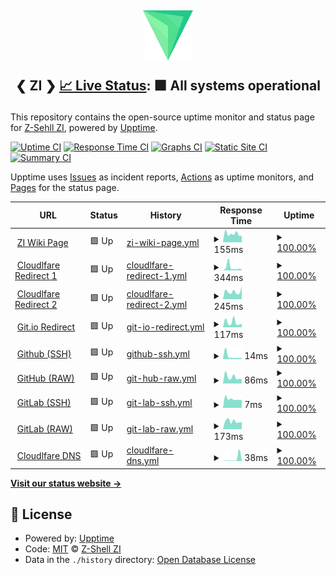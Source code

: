 <h2 align="center">
  <a href="https://github.com/z-shell/zi">
    <img src="https://github.com/z-shell/zi/raw/main/docs/images/logo.svg" alt="Logo" width="80" height="80" />
  </a>
  
  ❮ ZI ❯ [📈 Live Status](https://z-shell.github.io/uptime-status): <!--live status--> **🟩 All systems operational**

</h2>

This repository contains the open-source uptime monitor and status page for [Z-Sehll ZI](https://github.com/z-shell), powered by [Upptime](https://github.com/upptime/upptime).

[![Uptime CI](https://github.com/ss-o/upptime/workflows/Uptime%20CI/badge.svg)](https://github.com/z-shell/uptime-status/actions?query=workflow%3A%22Uptime+CI%22)
[![Response Time CI](https://github.com/ss-o/upptime/workflows/Response%20Time%20CI/badge.svg)](https://github.com/z-shell/uptime-status/actions?query=workflow%3A%22Response+Time+CI%22)
[![Graphs CI](https://github.com/ss-o/upptime/workflows/Graphs%20CI/badge.svg)](https://github.com/z-shell/uptime-status/actions?query=workflow%3A%22Graphs+CI%22)
[![Static Site CI](https://github.com/ss-o/upptime/workflows/Static%20Site%20CI/badge.svg)](https://github.com/z-shell/uptime-status/actions?query=workflow%3A%22Static+Site+CI%22)
[![Summary CI](https://github.com/z-shell/uptime-status/workflows/Summary%20CI/badge.svg)](https://github.com/z-shell/uptime-status/actions?query=workflow%3A%22Summary+CI%22)

Upptime uses [Issues](https://github.com/z-shell/uptime-status/issues) as incident reports, [Actions](https://github.com/z-shell/uptime-status/actions) as uptime monitors, and [Pages](https://z-shell.github.io/uptime-status) for the status page.

<!--start: status pages-->
<!-- This summary is generated by Upptime (https://github.com/upptime/upptime) -->
<!-- Do not edit this manually, your changes will be overwritten -->
<!-- prettier-ignore -->
| URL | Status | History | Response Time | Uptime |
| --- | ------ | ------- | ------------- | ------ |
| <img alt="" src="https://favicons.githubusercontent.com/z-shell.pages.dev" height="13"> [ZI Wiki Page](https://z-shell.pages.dev) | 🟩 Up | [zi-wiki-page.yml](https://github.com/z-shell/uptime-status/commits/HEAD/history/zi-wiki-page.yml) | <details><summary><img alt="Response time graph" src="./graphs/zi-wiki-page/response-time-week.png" height="20"> 155ms</summary><br><a href="https://z-shell.github.io/uptime-status/history/zi-wiki-page"><img alt="Response time 185" src="https://img.shields.io/endpoint?url=https%3A%2F%2Fraw.githubusercontent.com%2Fz-shell%2Fuptime-status%2FHEAD%2Fapi%2Fzi-wiki-page%2Fresponse-time.json"></a><br><a href="https://z-shell.github.io/uptime-status/history/zi-wiki-page"><img alt="24-hour response time 183" src="https://img.shields.io/endpoint?url=https%3A%2F%2Fraw.githubusercontent.com%2Fz-shell%2Fuptime-status%2FHEAD%2Fapi%2Fzi-wiki-page%2Fresponse-time-day.json"></a><br><a href="https://z-shell.github.io/uptime-status/history/zi-wiki-page"><img alt="7-day response time 155" src="https://img.shields.io/endpoint?url=https%3A%2F%2Fraw.githubusercontent.com%2Fz-shell%2Fuptime-status%2FHEAD%2Fapi%2Fzi-wiki-page%2Fresponse-time-week.json"></a><br><a href="https://z-shell.github.io/uptime-status/history/zi-wiki-page"><img alt="30-day response time 185" src="https://img.shields.io/endpoint?url=https%3A%2F%2Fraw.githubusercontent.com%2Fz-shell%2Fuptime-status%2FHEAD%2Fapi%2Fzi-wiki-page%2Fresponse-time-month.json"></a><br><a href="https://z-shell.github.io/uptime-status/history/zi-wiki-page"><img alt="1-year response time 185" src="https://img.shields.io/endpoint?url=https%3A%2F%2Fraw.githubusercontent.com%2Fz-shell%2Fuptime-status%2FHEAD%2Fapi%2Fzi-wiki-page%2Fresponse-time-year.json"></a></details> | <details><summary><a href="https://z-shell.github.io/uptime-status/history/zi-wiki-page">100.00%</a></summary><a href="https://z-shell.github.io/uptime-status/history/zi-wiki-page"><img alt="All-time uptime 100.00%" src="https://img.shields.io/endpoint?url=https%3A%2F%2Fraw.githubusercontent.com%2Fz-shell%2Fuptime-status%2FHEAD%2Fapi%2Fzi-wiki-page%2Fuptime.json"></a><br><a href="https://z-shell.github.io/uptime-status/history/zi-wiki-page"><img alt="24-hour uptime 100.00%" src="https://img.shields.io/endpoint?url=https%3A%2F%2Fraw.githubusercontent.com%2Fz-shell%2Fuptime-status%2FHEAD%2Fapi%2Fzi-wiki-page%2Fuptime-day.json"></a><br><a href="https://z-shell.github.io/uptime-status/history/zi-wiki-page"><img alt="7-day uptime 100.00%" src="https://img.shields.io/endpoint?url=https%3A%2F%2Fraw.githubusercontent.com%2Fz-shell%2Fuptime-status%2FHEAD%2Fapi%2Fzi-wiki-page%2Fuptime-week.json"></a><br><a href="https://z-shell.github.io/uptime-status/history/zi-wiki-page"><img alt="30-day uptime 100.00%" src="https://img.shields.io/endpoint?url=https%3A%2F%2Fraw.githubusercontent.com%2Fz-shell%2Fuptime-status%2FHEAD%2Fapi%2Fzi-wiki-page%2Fuptime-month.json"></a><br><a href="https://z-shell.github.io/uptime-status/history/zi-wiki-page"><img alt="1-year uptime 100.00%" src="https://img.shields.io/endpoint?url=https%3A%2F%2Fraw.githubusercontent.com%2Fz-shell%2Fuptime-status%2FHEAD%2Fapi%2Fzi-wiki-page%2Fuptime-year.json"></a></details>
| <img alt="" src="https://favicons.githubusercontent.com/z-shell.pages.dev" height="13"> [Cloudlfare Redirect 1](https://z-shell.pages.dev/i-hub) | 🟩 Up | [cloudlfare-redirect-1.yml](https://github.com/z-shell/uptime-status/commits/HEAD/history/cloudlfare-redirect-1.yml) | <details><summary><img alt="Response time graph" src="./graphs/cloudlfare-redirect-1/response-time-week.png" height="20"> 344ms</summary><br><a href="https://z-shell.github.io/uptime-status/history/cloudlfare-redirect-1"><img alt="Response time 258" src="https://img.shields.io/endpoint?url=https%3A%2F%2Fraw.githubusercontent.com%2Fz-shell%2Fuptime-status%2FHEAD%2Fapi%2Fcloudlfare-redirect-1%2Fresponse-time.json"></a><br><a href="https://z-shell.github.io/uptime-status/history/cloudlfare-redirect-1"><img alt="24-hour response time 209" src="https://img.shields.io/endpoint?url=https%3A%2F%2Fraw.githubusercontent.com%2Fz-shell%2Fuptime-status%2FHEAD%2Fapi%2Fcloudlfare-redirect-1%2Fresponse-time-day.json"></a><br><a href="https://z-shell.github.io/uptime-status/history/cloudlfare-redirect-1"><img alt="7-day response time 344" src="https://img.shields.io/endpoint?url=https%3A%2F%2Fraw.githubusercontent.com%2Fz-shell%2Fuptime-status%2FHEAD%2Fapi%2Fcloudlfare-redirect-1%2Fresponse-time-week.json"></a><br><a href="https://z-shell.github.io/uptime-status/history/cloudlfare-redirect-1"><img alt="30-day response time 258" src="https://img.shields.io/endpoint?url=https%3A%2F%2Fraw.githubusercontent.com%2Fz-shell%2Fuptime-status%2FHEAD%2Fapi%2Fcloudlfare-redirect-1%2Fresponse-time-month.json"></a><br><a href="https://z-shell.github.io/uptime-status/history/cloudlfare-redirect-1"><img alt="1-year response time 258" src="https://img.shields.io/endpoint?url=https%3A%2F%2Fraw.githubusercontent.com%2Fz-shell%2Fuptime-status%2FHEAD%2Fapi%2Fcloudlfare-redirect-1%2Fresponse-time-year.json"></a></details> | <details><summary><a href="https://z-shell.github.io/uptime-status/history/cloudlfare-redirect-1">100.00%</a></summary><a href="https://z-shell.github.io/uptime-status/history/cloudlfare-redirect-1"><img alt="All-time uptime 100.00%" src="https://img.shields.io/endpoint?url=https%3A%2F%2Fraw.githubusercontent.com%2Fz-shell%2Fuptime-status%2FHEAD%2Fapi%2Fcloudlfare-redirect-1%2Fuptime.json"></a><br><a href="https://z-shell.github.io/uptime-status/history/cloudlfare-redirect-1"><img alt="24-hour uptime 100.00%" src="https://img.shields.io/endpoint?url=https%3A%2F%2Fraw.githubusercontent.com%2Fz-shell%2Fuptime-status%2FHEAD%2Fapi%2Fcloudlfare-redirect-1%2Fuptime-day.json"></a><br><a href="https://z-shell.github.io/uptime-status/history/cloudlfare-redirect-1"><img alt="7-day uptime 100.00%" src="https://img.shields.io/endpoint?url=https%3A%2F%2Fraw.githubusercontent.com%2Fz-shell%2Fuptime-status%2FHEAD%2Fapi%2Fcloudlfare-redirect-1%2Fuptime-week.json"></a><br><a href="https://z-shell.github.io/uptime-status/history/cloudlfare-redirect-1"><img alt="30-day uptime 100.00%" src="https://img.shields.io/endpoint?url=https%3A%2F%2Fraw.githubusercontent.com%2Fz-shell%2Fuptime-status%2FHEAD%2Fapi%2Fcloudlfare-redirect-1%2Fuptime-month.json"></a><br><a href="https://z-shell.github.io/uptime-status/history/cloudlfare-redirect-1"><img alt="1-year uptime 100.00%" src="https://img.shields.io/endpoint?url=https%3A%2F%2Fraw.githubusercontent.com%2Fz-shell%2Fuptime-status%2FHEAD%2Fapi%2Fcloudlfare-redirect-1%2Fuptime-year.json"></a></details>
| <img alt="" src="https://favicons.githubusercontent.com/z-shell.pages.dev" height="13"> [Cloudlfare Redirect 2](https://z-shell.pages.dev/i-lab) | 🟩 Up | [cloudlfare-redirect-2.yml](https://github.com/z-shell/uptime-status/commits/HEAD/history/cloudlfare-redirect-2.yml) | <details><summary><img alt="Response time graph" src="./graphs/cloudlfare-redirect-2/response-time-week.png" height="20"> 245ms</summary><br><a href="https://z-shell.github.io/uptime-status/history/cloudlfare-redirect-2"><img alt="Response time 258" src="https://img.shields.io/endpoint?url=https%3A%2F%2Fraw.githubusercontent.com%2Fz-shell%2Fuptime-status%2FHEAD%2Fapi%2Fcloudlfare-redirect-2%2Fresponse-time.json"></a><br><a href="https://z-shell.github.io/uptime-status/history/cloudlfare-redirect-2"><img alt="24-hour response time 345" src="https://img.shields.io/endpoint?url=https%3A%2F%2Fraw.githubusercontent.com%2Fz-shell%2Fuptime-status%2FHEAD%2Fapi%2Fcloudlfare-redirect-2%2Fresponse-time-day.json"></a><br><a href="https://z-shell.github.io/uptime-status/history/cloudlfare-redirect-2"><img alt="7-day response time 245" src="https://img.shields.io/endpoint?url=https%3A%2F%2Fraw.githubusercontent.com%2Fz-shell%2Fuptime-status%2FHEAD%2Fapi%2Fcloudlfare-redirect-2%2Fresponse-time-week.json"></a><br><a href="https://z-shell.github.io/uptime-status/history/cloudlfare-redirect-2"><img alt="30-day response time 258" src="https://img.shields.io/endpoint?url=https%3A%2F%2Fraw.githubusercontent.com%2Fz-shell%2Fuptime-status%2FHEAD%2Fapi%2Fcloudlfare-redirect-2%2Fresponse-time-month.json"></a><br><a href="https://z-shell.github.io/uptime-status/history/cloudlfare-redirect-2"><img alt="1-year response time 258" src="https://img.shields.io/endpoint?url=https%3A%2F%2Fraw.githubusercontent.com%2Fz-shell%2Fuptime-status%2FHEAD%2Fapi%2Fcloudlfare-redirect-2%2Fresponse-time-year.json"></a></details> | <details><summary><a href="https://z-shell.github.io/uptime-status/history/cloudlfare-redirect-2">100.00%</a></summary><a href="https://z-shell.github.io/uptime-status/history/cloudlfare-redirect-2"><img alt="All-time uptime 100.00%" src="https://img.shields.io/endpoint?url=https%3A%2F%2Fraw.githubusercontent.com%2Fz-shell%2Fuptime-status%2FHEAD%2Fapi%2Fcloudlfare-redirect-2%2Fuptime.json"></a><br><a href="https://z-shell.github.io/uptime-status/history/cloudlfare-redirect-2"><img alt="24-hour uptime 100.00%" src="https://img.shields.io/endpoint?url=https%3A%2F%2Fraw.githubusercontent.com%2Fz-shell%2Fuptime-status%2FHEAD%2Fapi%2Fcloudlfare-redirect-2%2Fuptime-day.json"></a><br><a href="https://z-shell.github.io/uptime-status/history/cloudlfare-redirect-2"><img alt="7-day uptime 100.00%" src="https://img.shields.io/endpoint?url=https%3A%2F%2Fraw.githubusercontent.com%2Fz-shell%2Fuptime-status%2FHEAD%2Fapi%2Fcloudlfare-redirect-2%2Fuptime-week.json"></a><br><a href="https://z-shell.github.io/uptime-status/history/cloudlfare-redirect-2"><img alt="30-day uptime 100.00%" src="https://img.shields.io/endpoint?url=https%3A%2F%2Fraw.githubusercontent.com%2Fz-shell%2Fuptime-status%2FHEAD%2Fapi%2Fcloudlfare-redirect-2%2Fuptime-month.json"></a><br><a href="https://z-shell.github.io/uptime-status/history/cloudlfare-redirect-2"><img alt="1-year uptime 100.00%" src="https://img.shields.io/endpoint?url=https%3A%2F%2Fraw.githubusercontent.com%2Fz-shell%2Fuptime-status%2FHEAD%2Fapi%2Fcloudlfare-redirect-2%2Fuptime-year.json"></a></details>
| <img alt="" src="https://favicons.githubusercontent.com/git.io" height="13"> [Git.io Redirect](https://git.io/get-zi) | 🟩 Up | [git-io-redirect.yml](https://github.com/z-shell/uptime-status/commits/HEAD/history/git-io-redirect.yml) | <details><summary><img alt="Response time graph" src="./graphs/git-io-redirect/response-time-week.png" height="20"> 117ms</summary><br><a href="https://z-shell.github.io/uptime-status/history/git-io-redirect"><img alt="Response time 143" src="https://img.shields.io/endpoint?url=https%3A%2F%2Fraw.githubusercontent.com%2Fz-shell%2Fuptime-status%2FHEAD%2Fapi%2Fgit-io-redirect%2Fresponse-time.json"></a><br><a href="https://z-shell.github.io/uptime-status/history/git-io-redirect"><img alt="24-hour response time 241" src="https://img.shields.io/endpoint?url=https%3A%2F%2Fraw.githubusercontent.com%2Fz-shell%2Fuptime-status%2FHEAD%2Fapi%2Fgit-io-redirect%2Fresponse-time-day.json"></a><br><a href="https://z-shell.github.io/uptime-status/history/git-io-redirect"><img alt="7-day response time 117" src="https://img.shields.io/endpoint?url=https%3A%2F%2Fraw.githubusercontent.com%2Fz-shell%2Fuptime-status%2FHEAD%2Fapi%2Fgit-io-redirect%2Fresponse-time-week.json"></a><br><a href="https://z-shell.github.io/uptime-status/history/git-io-redirect"><img alt="30-day response time 143" src="https://img.shields.io/endpoint?url=https%3A%2F%2Fraw.githubusercontent.com%2Fz-shell%2Fuptime-status%2FHEAD%2Fapi%2Fgit-io-redirect%2Fresponse-time-month.json"></a><br><a href="https://z-shell.github.io/uptime-status/history/git-io-redirect"><img alt="1-year response time 143" src="https://img.shields.io/endpoint?url=https%3A%2F%2Fraw.githubusercontent.com%2Fz-shell%2Fuptime-status%2FHEAD%2Fapi%2Fgit-io-redirect%2Fresponse-time-year.json"></a></details> | <details><summary><a href="https://z-shell.github.io/uptime-status/history/git-io-redirect">100.00%</a></summary><a href="https://z-shell.github.io/uptime-status/history/git-io-redirect"><img alt="All-time uptime 100.00%" src="https://img.shields.io/endpoint?url=https%3A%2F%2Fraw.githubusercontent.com%2Fz-shell%2Fuptime-status%2FHEAD%2Fapi%2Fgit-io-redirect%2Fuptime.json"></a><br><a href="https://z-shell.github.io/uptime-status/history/git-io-redirect"><img alt="24-hour uptime 100.00%" src="https://img.shields.io/endpoint?url=https%3A%2F%2Fraw.githubusercontent.com%2Fz-shell%2Fuptime-status%2FHEAD%2Fapi%2Fgit-io-redirect%2Fuptime-day.json"></a><br><a href="https://z-shell.github.io/uptime-status/history/git-io-redirect"><img alt="7-day uptime 100.00%" src="https://img.shields.io/endpoint?url=https%3A%2F%2Fraw.githubusercontent.com%2Fz-shell%2Fuptime-status%2FHEAD%2Fapi%2Fgit-io-redirect%2Fuptime-week.json"></a><br><a href="https://z-shell.github.io/uptime-status/history/git-io-redirect"><img alt="30-day uptime 100.00%" src="https://img.shields.io/endpoint?url=https%3A%2F%2Fraw.githubusercontent.com%2Fz-shell%2Fuptime-status%2FHEAD%2Fapi%2Fgit-io-redirect%2Fuptime-month.json"></a><br><a href="https://z-shell.github.io/uptime-status/history/git-io-redirect"><img alt="1-year uptime 100.00%" src="https://img.shields.io/endpoint?url=https%3A%2F%2Fraw.githubusercontent.com%2Fz-shell%2Fuptime-status%2FHEAD%2Fapi%2Fgit-io-redirect%2Fuptime-year.json"></a></details>
| <img alt="" src="https://favicons.githubusercontent.com/null" height="13"> [Github (SSH)](github.com) | 🟩 Up | [github-ssh.yml](https://github.com/z-shell/uptime-status/commits/HEAD/history/github-ssh.yml) | <details><summary><img alt="Response time graph" src="./graphs/github-ssh/response-time-week.png" height="20"> 14ms</summary><br><a href="https://z-shell.github.io/uptime-status/history/github-ssh"><img alt="Response time 14" src="https://img.shields.io/endpoint?url=https%3A%2F%2Fraw.githubusercontent.com%2Fz-shell%2Fuptime-status%2FHEAD%2Fapi%2Fgithub-ssh%2Fresponse-time.json"></a><br><a href="https://z-shell.github.io/uptime-status/history/github-ssh"><img alt="24-hour response time 60" src="https://img.shields.io/endpoint?url=https%3A%2F%2Fraw.githubusercontent.com%2Fz-shell%2Fuptime-status%2FHEAD%2Fapi%2Fgithub-ssh%2Fresponse-time-day.json"></a><br><a href="https://z-shell.github.io/uptime-status/history/github-ssh"><img alt="7-day response time 14" src="https://img.shields.io/endpoint?url=https%3A%2F%2Fraw.githubusercontent.com%2Fz-shell%2Fuptime-status%2FHEAD%2Fapi%2Fgithub-ssh%2Fresponse-time-week.json"></a><br><a href="https://z-shell.github.io/uptime-status/history/github-ssh"><img alt="30-day response time 14" src="https://img.shields.io/endpoint?url=https%3A%2F%2Fraw.githubusercontent.com%2Fz-shell%2Fuptime-status%2FHEAD%2Fapi%2Fgithub-ssh%2Fresponse-time-month.json"></a><br><a href="https://z-shell.github.io/uptime-status/history/github-ssh"><img alt="1-year response time 14" src="https://img.shields.io/endpoint?url=https%3A%2F%2Fraw.githubusercontent.com%2Fz-shell%2Fuptime-status%2FHEAD%2Fapi%2Fgithub-ssh%2Fresponse-time-year.json"></a></details> | <details><summary><a href="https://z-shell.github.io/uptime-status/history/github-ssh">100.00%</a></summary><a href="https://z-shell.github.io/uptime-status/history/github-ssh"><img alt="All-time uptime 100.00%" src="https://img.shields.io/endpoint?url=https%3A%2F%2Fraw.githubusercontent.com%2Fz-shell%2Fuptime-status%2FHEAD%2Fapi%2Fgithub-ssh%2Fuptime.json"></a><br><a href="https://z-shell.github.io/uptime-status/history/github-ssh"><img alt="24-hour uptime 100.00%" src="https://img.shields.io/endpoint?url=https%3A%2F%2Fraw.githubusercontent.com%2Fz-shell%2Fuptime-status%2FHEAD%2Fapi%2Fgithub-ssh%2Fuptime-day.json"></a><br><a href="https://z-shell.github.io/uptime-status/history/github-ssh"><img alt="7-day uptime 100.00%" src="https://img.shields.io/endpoint?url=https%3A%2F%2Fraw.githubusercontent.com%2Fz-shell%2Fuptime-status%2FHEAD%2Fapi%2Fgithub-ssh%2Fuptime-week.json"></a><br><a href="https://z-shell.github.io/uptime-status/history/github-ssh"><img alt="30-day uptime 100.00%" src="https://img.shields.io/endpoint?url=https%3A%2F%2Fraw.githubusercontent.com%2Fz-shell%2Fuptime-status%2FHEAD%2Fapi%2Fgithub-ssh%2Fuptime-month.json"></a><br><a href="https://z-shell.github.io/uptime-status/history/github-ssh"><img alt="1-year uptime 100.00%" src="https://img.shields.io/endpoint?url=https%3A%2F%2Fraw.githubusercontent.com%2Fz-shell%2Fuptime-status%2FHEAD%2Fapi%2Fgithub-ssh%2Fuptime-year.json"></a></details>
| <img alt="" src="https://favicons.githubusercontent.com/raw.githubusercontent.com" height="13"> [GitHub (RAW)](https://raw.githubusercontent.com/z-shell/zi/main/docs/README.md) | 🟩 Up | [git-hub-raw.yml](https://github.com/z-shell/uptime-status/commits/HEAD/history/git-hub-raw.yml) | <details><summary><img alt="Response time graph" src="./graphs/git-hub-raw/response-time-week.png" height="20"> 86ms</summary><br><a href="https://z-shell.github.io/uptime-status/history/git-hub-raw"><img alt="Response time 99" src="https://img.shields.io/endpoint?url=https%3A%2F%2Fraw.githubusercontent.com%2Fz-shell%2Fuptime-status%2FHEAD%2Fapi%2Fgit-hub-raw%2Fresponse-time.json"></a><br><a href="https://z-shell.github.io/uptime-status/history/git-hub-raw"><img alt="24-hour response time 158" src="https://img.shields.io/endpoint?url=https%3A%2F%2Fraw.githubusercontent.com%2Fz-shell%2Fuptime-status%2FHEAD%2Fapi%2Fgit-hub-raw%2Fresponse-time-day.json"></a><br><a href="https://z-shell.github.io/uptime-status/history/git-hub-raw"><img alt="7-day response time 86" src="https://img.shields.io/endpoint?url=https%3A%2F%2Fraw.githubusercontent.com%2Fz-shell%2Fuptime-status%2FHEAD%2Fapi%2Fgit-hub-raw%2Fresponse-time-week.json"></a><br><a href="https://z-shell.github.io/uptime-status/history/git-hub-raw"><img alt="30-day response time 99" src="https://img.shields.io/endpoint?url=https%3A%2F%2Fraw.githubusercontent.com%2Fz-shell%2Fuptime-status%2FHEAD%2Fapi%2Fgit-hub-raw%2Fresponse-time-month.json"></a><br><a href="https://z-shell.github.io/uptime-status/history/git-hub-raw"><img alt="1-year response time 99" src="https://img.shields.io/endpoint?url=https%3A%2F%2Fraw.githubusercontent.com%2Fz-shell%2Fuptime-status%2FHEAD%2Fapi%2Fgit-hub-raw%2Fresponse-time-year.json"></a></details> | <details><summary><a href="https://z-shell.github.io/uptime-status/history/git-hub-raw">100.00%</a></summary><a href="https://z-shell.github.io/uptime-status/history/git-hub-raw"><img alt="All-time uptime 100.00%" src="https://img.shields.io/endpoint?url=https%3A%2F%2Fraw.githubusercontent.com%2Fz-shell%2Fuptime-status%2FHEAD%2Fapi%2Fgit-hub-raw%2Fuptime.json"></a><br><a href="https://z-shell.github.io/uptime-status/history/git-hub-raw"><img alt="24-hour uptime 100.00%" src="https://img.shields.io/endpoint?url=https%3A%2F%2Fraw.githubusercontent.com%2Fz-shell%2Fuptime-status%2FHEAD%2Fapi%2Fgit-hub-raw%2Fuptime-day.json"></a><br><a href="https://z-shell.github.io/uptime-status/history/git-hub-raw"><img alt="7-day uptime 100.00%" src="https://img.shields.io/endpoint?url=https%3A%2F%2Fraw.githubusercontent.com%2Fz-shell%2Fuptime-status%2FHEAD%2Fapi%2Fgit-hub-raw%2Fuptime-week.json"></a><br><a href="https://z-shell.github.io/uptime-status/history/git-hub-raw"><img alt="30-day uptime 100.00%" src="https://img.shields.io/endpoint?url=https%3A%2F%2Fraw.githubusercontent.com%2Fz-shell%2Fuptime-status%2FHEAD%2Fapi%2Fgit-hub-raw%2Fuptime-month.json"></a><br><a href="https://z-shell.github.io/uptime-status/history/git-hub-raw"><img alt="1-year uptime 100.00%" src="https://img.shields.io/endpoint?url=https%3A%2F%2Fraw.githubusercontent.com%2Fz-shell%2Fuptime-status%2FHEAD%2Fapi%2Fgit-hub-raw%2Fuptime-year.json"></a></details>
| <img alt="" src="https://favicons.githubusercontent.com/null" height="13"> [GitLab (SSH)](gitlab.com) | 🟩 Up | [git-lab-ssh.yml](https://github.com/z-shell/uptime-status/commits/HEAD/history/git-lab-ssh.yml) | <details><summary><img alt="Response time graph" src="./graphs/git-lab-ssh/response-time-week.png" height="20"> 7ms</summary><br><a href="https://z-shell.github.io/uptime-status/history/git-lab-ssh"><img alt="Response time 7" src="https://img.shields.io/endpoint?url=https%3A%2F%2Fraw.githubusercontent.com%2Fz-shell%2Fuptime-status%2FHEAD%2Fapi%2Fgit-lab-ssh%2Fresponse-time.json"></a><br><a href="https://z-shell.github.io/uptime-status/history/git-lab-ssh"><img alt="24-hour response time 9" src="https://img.shields.io/endpoint?url=https%3A%2F%2Fraw.githubusercontent.com%2Fz-shell%2Fuptime-status%2FHEAD%2Fapi%2Fgit-lab-ssh%2Fresponse-time-day.json"></a><br><a href="https://z-shell.github.io/uptime-status/history/git-lab-ssh"><img alt="7-day response time 7" src="https://img.shields.io/endpoint?url=https%3A%2F%2Fraw.githubusercontent.com%2Fz-shell%2Fuptime-status%2FHEAD%2Fapi%2Fgit-lab-ssh%2Fresponse-time-week.json"></a><br><a href="https://z-shell.github.io/uptime-status/history/git-lab-ssh"><img alt="30-day response time 7" src="https://img.shields.io/endpoint?url=https%3A%2F%2Fraw.githubusercontent.com%2Fz-shell%2Fuptime-status%2FHEAD%2Fapi%2Fgit-lab-ssh%2Fresponse-time-month.json"></a><br><a href="https://z-shell.github.io/uptime-status/history/git-lab-ssh"><img alt="1-year response time 7" src="https://img.shields.io/endpoint?url=https%3A%2F%2Fraw.githubusercontent.com%2Fz-shell%2Fuptime-status%2FHEAD%2Fapi%2Fgit-lab-ssh%2Fresponse-time-year.json"></a></details> | <details><summary><a href="https://z-shell.github.io/uptime-status/history/git-lab-ssh">100.00%</a></summary><a href="https://z-shell.github.io/uptime-status/history/git-lab-ssh"><img alt="All-time uptime 100.00%" src="https://img.shields.io/endpoint?url=https%3A%2F%2Fraw.githubusercontent.com%2Fz-shell%2Fuptime-status%2FHEAD%2Fapi%2Fgit-lab-ssh%2Fuptime.json"></a><br><a href="https://z-shell.github.io/uptime-status/history/git-lab-ssh"><img alt="24-hour uptime 100.00%" src="https://img.shields.io/endpoint?url=https%3A%2F%2Fraw.githubusercontent.com%2Fz-shell%2Fuptime-status%2FHEAD%2Fapi%2Fgit-lab-ssh%2Fuptime-day.json"></a><br><a href="https://z-shell.github.io/uptime-status/history/git-lab-ssh"><img alt="7-day uptime 100.00%" src="https://img.shields.io/endpoint?url=https%3A%2F%2Fraw.githubusercontent.com%2Fz-shell%2Fuptime-status%2FHEAD%2Fapi%2Fgit-lab-ssh%2Fuptime-week.json"></a><br><a href="https://z-shell.github.io/uptime-status/history/git-lab-ssh"><img alt="30-day uptime 100.00%" src="https://img.shields.io/endpoint?url=https%3A%2F%2Fraw.githubusercontent.com%2Fz-shell%2Fuptime-status%2FHEAD%2Fapi%2Fgit-lab-ssh%2Fuptime-month.json"></a><br><a href="https://z-shell.github.io/uptime-status/history/git-lab-ssh"><img alt="1-year uptime 100.00%" src="https://img.shields.io/endpoint?url=https%3A%2F%2Fraw.githubusercontent.com%2Fz-shell%2Fuptime-status%2FHEAD%2Fapi%2Fgit-lab-ssh%2Fuptime-year.json"></a></details>
| <img alt="" src="https://favicons.githubusercontent.com/gitlab.com" height="13"> [GitLab (RAW)](https://gitlab.com/ss-o/zi/-/raw/main/docs/README.md) | 🟩 Up | [git-lab-raw.yml](https://github.com/z-shell/uptime-status/commits/HEAD/history/git-lab-raw.yml) | <details><summary><img alt="Response time graph" src="./graphs/git-lab-raw/response-time-week.png" height="20"> 173ms</summary><br><a href="https://z-shell.github.io/uptime-status/history/git-lab-raw"><img alt="Response time 162" src="https://img.shields.io/endpoint?url=https%3A%2F%2Fraw.githubusercontent.com%2Fz-shell%2Fuptime-status%2FHEAD%2Fapi%2Fgit-lab-raw%2Fresponse-time.json"></a><br><a href="https://z-shell.github.io/uptime-status/history/git-lab-raw"><img alt="24-hour response time 309" src="https://img.shields.io/endpoint?url=https%3A%2F%2Fraw.githubusercontent.com%2Fz-shell%2Fuptime-status%2FHEAD%2Fapi%2Fgit-lab-raw%2Fresponse-time-day.json"></a><br><a href="https://z-shell.github.io/uptime-status/history/git-lab-raw"><img alt="7-day response time 173" src="https://img.shields.io/endpoint?url=https%3A%2F%2Fraw.githubusercontent.com%2Fz-shell%2Fuptime-status%2FHEAD%2Fapi%2Fgit-lab-raw%2Fresponse-time-week.json"></a><br><a href="https://z-shell.github.io/uptime-status/history/git-lab-raw"><img alt="30-day response time 162" src="https://img.shields.io/endpoint?url=https%3A%2F%2Fraw.githubusercontent.com%2Fz-shell%2Fuptime-status%2FHEAD%2Fapi%2Fgit-lab-raw%2Fresponse-time-month.json"></a><br><a href="https://z-shell.github.io/uptime-status/history/git-lab-raw"><img alt="1-year response time 162" src="https://img.shields.io/endpoint?url=https%3A%2F%2Fraw.githubusercontent.com%2Fz-shell%2Fuptime-status%2FHEAD%2Fapi%2Fgit-lab-raw%2Fresponse-time-year.json"></a></details> | <details><summary><a href="https://z-shell.github.io/uptime-status/history/git-lab-raw">100.00%</a></summary><a href="https://z-shell.github.io/uptime-status/history/git-lab-raw"><img alt="All-time uptime 100.00%" src="https://img.shields.io/endpoint?url=https%3A%2F%2Fraw.githubusercontent.com%2Fz-shell%2Fuptime-status%2FHEAD%2Fapi%2Fgit-lab-raw%2Fuptime.json"></a><br><a href="https://z-shell.github.io/uptime-status/history/git-lab-raw"><img alt="24-hour uptime 100.00%" src="https://img.shields.io/endpoint?url=https%3A%2F%2Fraw.githubusercontent.com%2Fz-shell%2Fuptime-status%2FHEAD%2Fapi%2Fgit-lab-raw%2Fuptime-day.json"></a><br><a href="https://z-shell.github.io/uptime-status/history/git-lab-raw"><img alt="7-day uptime 100.00%" src="https://img.shields.io/endpoint?url=https%3A%2F%2Fraw.githubusercontent.com%2Fz-shell%2Fuptime-status%2FHEAD%2Fapi%2Fgit-lab-raw%2Fuptime-week.json"></a><br><a href="https://z-shell.github.io/uptime-status/history/git-lab-raw"><img alt="30-day uptime 100.00%" src="https://img.shields.io/endpoint?url=https%3A%2F%2Fraw.githubusercontent.com%2Fz-shell%2Fuptime-status%2FHEAD%2Fapi%2Fgit-lab-raw%2Fuptime-month.json"></a><br><a href="https://z-shell.github.io/uptime-status/history/git-lab-raw"><img alt="1-year uptime 100.00%" src="https://img.shields.io/endpoint?url=https%3A%2F%2Fraw.githubusercontent.com%2Fz-shell%2Fuptime-status%2FHEAD%2Fapi%2Fgit-lab-raw%2Fuptime-year.json"></a></details>
| <img alt="" src="https://favicons.githubusercontent.com/null" height="13"> [Cloudlfare DNS](1.1.1.1) | 🟩 Up | [cloudlfare-dns.yml](https://github.com/z-shell/uptime-status/commits/HEAD/history/cloudlfare-dns.yml) | <details><summary><img alt="Response time graph" src="./graphs/cloudlfare-dns/response-time-week.png" height="20"> 38ms</summary><br><a href="https://z-shell.github.io/uptime-status/history/cloudlfare-dns"><img alt="Response time 21" src="https://img.shields.io/endpoint?url=https%3A%2F%2Fraw.githubusercontent.com%2Fz-shell%2Fuptime-status%2FHEAD%2Fapi%2Fcloudlfare-dns%2Fresponse-time.json"></a><br><a href="https://z-shell.github.io/uptime-status/history/cloudlfare-dns"><img alt="24-hour response time 8" src="https://img.shields.io/endpoint?url=https%3A%2F%2Fraw.githubusercontent.com%2Fz-shell%2Fuptime-status%2FHEAD%2Fapi%2Fcloudlfare-dns%2Fresponse-time-day.json"></a><br><a href="https://z-shell.github.io/uptime-status/history/cloudlfare-dns"><img alt="7-day response time 38" src="https://img.shields.io/endpoint?url=https%3A%2F%2Fraw.githubusercontent.com%2Fz-shell%2Fuptime-status%2FHEAD%2Fapi%2Fcloudlfare-dns%2Fresponse-time-week.json"></a><br><a href="https://z-shell.github.io/uptime-status/history/cloudlfare-dns"><img alt="30-day response time 21" src="https://img.shields.io/endpoint?url=https%3A%2F%2Fraw.githubusercontent.com%2Fz-shell%2Fuptime-status%2FHEAD%2Fapi%2Fcloudlfare-dns%2Fresponse-time-month.json"></a><br><a href="https://z-shell.github.io/uptime-status/history/cloudlfare-dns"><img alt="1-year response time 21" src="https://img.shields.io/endpoint?url=https%3A%2F%2Fraw.githubusercontent.com%2Fz-shell%2Fuptime-status%2FHEAD%2Fapi%2Fcloudlfare-dns%2Fresponse-time-year.json"></a></details> | <details><summary><a href="https://z-shell.github.io/uptime-status/history/cloudlfare-dns">100.00%</a></summary><a href="https://z-shell.github.io/uptime-status/history/cloudlfare-dns"><img alt="All-time uptime 100.00%" src="https://img.shields.io/endpoint?url=https%3A%2F%2Fraw.githubusercontent.com%2Fz-shell%2Fuptime-status%2FHEAD%2Fapi%2Fcloudlfare-dns%2Fuptime.json"></a><br><a href="https://z-shell.github.io/uptime-status/history/cloudlfare-dns"><img alt="24-hour uptime 100.00%" src="https://img.shields.io/endpoint?url=https%3A%2F%2Fraw.githubusercontent.com%2Fz-shell%2Fuptime-status%2FHEAD%2Fapi%2Fcloudlfare-dns%2Fuptime-day.json"></a><br><a href="https://z-shell.github.io/uptime-status/history/cloudlfare-dns"><img alt="7-day uptime 100.00%" src="https://img.shields.io/endpoint?url=https%3A%2F%2Fraw.githubusercontent.com%2Fz-shell%2Fuptime-status%2FHEAD%2Fapi%2Fcloudlfare-dns%2Fuptime-week.json"></a><br><a href="https://z-shell.github.io/uptime-status/history/cloudlfare-dns"><img alt="30-day uptime 100.00%" src="https://img.shields.io/endpoint?url=https%3A%2F%2Fraw.githubusercontent.com%2Fz-shell%2Fuptime-status%2FHEAD%2Fapi%2Fcloudlfare-dns%2Fuptime-month.json"></a><br><a href="https://z-shell.github.io/uptime-status/history/cloudlfare-dns"><img alt="1-year uptime 100.00%" src="https://img.shields.io/endpoint?url=https%3A%2F%2Fraw.githubusercontent.com%2Fz-shell%2Fuptime-status%2FHEAD%2Fapi%2Fcloudlfare-dns%2Fuptime-year.json"></a></details>

<!--end: status pages-->

[**Visit our status website →**](https://z-shell.github.io/uptime-status)

## 📄 License

- Powered by: [Upptime](https://github.com/upptime/upptime)
- Code: [MIT](./LICENSE) © [Z-Shell ZI](https://z-shell.github.io/uptime-status)
- Data in the `./history` directory: [Open Database License](https://opendatacommons.org/licenses/odbl/1-0/)
